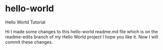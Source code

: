 # hello-world
Hello World Tutorial

Hi I made some changes to this hello-world readme.md file which is on the readme-edits branch of my Hello World project
I hope you like it.
Now I will commit these changes.
